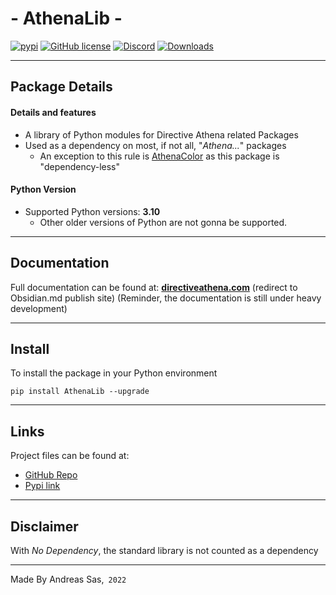# - AthenaLib -
[![pypi](https://img.shields.io/pypi/v/AthenaLib)](https://pypi.org/project/AthenaLib/) [![GitHub license](https://img.shields.io/github/license/DirectiveAthena/AthenaLib)](https://github.com/DirectiveAthena/VerSC-AthenaColor/blob/master/LICENSE) [![Discord](https://img.shields.io/discord/814599159926620160?color=maroon)](https://discord.gg/6JcDbhXkCH) [![Downloads](https://pepy.tech/badge/athenalib)](https://pepy.tech/project/athenalib)



--- 
## Package Details
#### Details and features 
- A library of Python modules for Directive Athena related Packages
- Used as a dependency on most, if not all, "*Athena...*" packages
  - An exception to this rule is [AthenaColor](https://github.com/DirectiveAthena/AthenaColor) as this package is "dependency-less"

#### Python Version
- Supported Python versions: **3.10**
  - Other older versions of Python are not gonna be supported. 

---
## Documentation
Full documentation can be found at:
**[directiveathena.com](https://publish.obsidian.md/directiveathena/)** (redirect to Obsidian.md publish site)
(Reminder, the documentation is still under heavy development)

---
## Install
To install the package in your Python environment

```
pip install AthenaLib --upgrade
```

---

## Links 
Project files can be found at:    
- [GitHub Repo](https://github.com/DirectiveAthena/AthenaLib)     
- [Pypi link](https://pypi.org/project/AthenaLib/)    

---

## Disclaimer
With  *No Dependency*, the standard library is not counted as a dependency

---
Made By Andreas Sas,` 2022`
